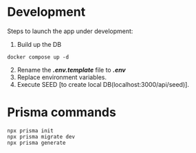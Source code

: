 # Development
Steps to launch the app under development: 

1. Build up the DB
```
docker compose up -d
```
2. Rename the ***.env.template*** file to ***.env***
3. Replace environment variables.
4. Execute SEED [to create local DB(localhost:3000/api/seed)].

# Prisma commands
```
npx prisma init
npx prisma migrate dev
npx prisma generate
```
